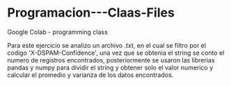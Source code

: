 # Programacion---Claas-Files
Google Colab - programming class

Para este ejercicio se analizo un archivo .txt, en el cual se filtro por el codigo 'X-DSPAM-Confidence', una vez que se obtenia el string se conto el numero de registros encontrados, posteriormente se usaron las librerias pandas y numpy para dividir el string y obtener solo el valor numerico y calcular el promedio y varianza de los datos encontrados.
